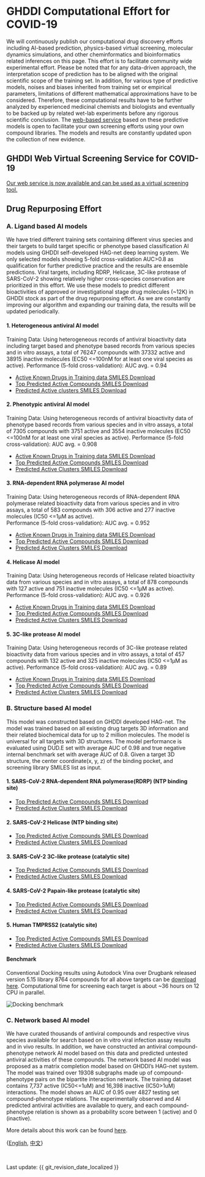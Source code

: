 # GHDDI Computational Effort for COVID-19

We will continuously publish our computational drug discovery efforts including AI-based prediction, physics-based virtual screening, molecular dynamics simulations, and other cheminformatics and bioinformatics related inferences on this page. This effort is to facilitate community wide experimental effort. Please be noted that for any data-driven approach, the interpretation scope of prediction has to be aligned with the original scientific scope of the training set. In addition, for various type of predictive models, noises and biases inherited from training set or empirical parameters, limitations of different mathematical approximations have to be considered. Therefore, these computational results have to be further analyzed by experienced medicinal chemists and biologists and eventually to be backed up by related wet-lab experiments before any rigorous scientific conclusion. The [web-based service](http://aidd.ghddi.org/covid19/) based on these predictive models is open to facilitate your own screening efforts using your own compound libraries. The models and results are constantly updated upon the collection of new evidence. 

## GHDDI Web Virtual Screening Service for COVID-19

[Our web service is now available and can be used as a virtual screening tool.](http://aidd.ghddi.org/covid19/)


## Drug Repurposing Effort 

### A. Ligand based AI models

We have tried different training sets containing different virus species and their targets to build target specific or phenotype based classification AI models using GHDDI self-developed HAG-net deep learning system. We only selected models showing 5-fold cross-validation AUC>0.8 as qualification for further predictive practice and the results are ensemble predictions. Viral targets, including RDRP, Helicase, 3C-like protease of SARS-CoV-2 showing relatively higher cross-species conservation are prioritized in this effort.  We use these models to predict different bioactivities of approved or investigational stage drug molecules (~12K) in GHDDI stock as part of the drug repurposing effort. As we are constantly improving our algorithm and expanding our training data, the results will be updated periodically. 


#### 1. Heterogeneous antiviral AI model

Training Data: Using heterogeneous records of antiviral bioactivity data including target based and phenotype based records from various species and in vitro assays, a total of 76247 compounds with 37332 active and 38915 inactive molecules (EC50 <=100nM for at least one viral species as active). 
Performance (5-fold cross-validation): AUC avg. = 0.94

* [Active Known Drugs in Training data SMILES Download](https://aidd-common.oss-cn-hangzhou.aliyuncs.com/file/AKD_ViralMix.xlsx )
* [Top Predicted Active Compounds SMILES Download](https://aidd-common.oss-cn-hangzhou.aliyuncs.com/file/globalvirus_top200.csv)
* [Predicted Active clusters SMILES Download](https://aidd-common.oss-cn-hangzhou.aliyuncs.com/file/globalvirus_topclusters.csv)

#### 2. Phenotypic antiviral AI model

Training Data: Using heterogeneous records of antiviral bioactivity data of phenotype based records from various species and in vitro assays, a total of 7305 compounds with 3751 active and 3554 inactive molecules (EC50 <=100nM for at least one viral species as active). 
Performance (5-fold cross-validation): AUC avg. = 0.908

* [Active Known Drugs in Training data SMILES Download](https://aidd-common.oss-cn-hangzhou.aliyuncs.com/file/AKD_ViralPhe.xlsx)
* [Top Predicted Active Compounds SMILES Download](https://aidd-common.oss-cn-hangzhou.aliyuncs.com/file/AntivirusPhe_top200.csv)
* [Predicted Active Clusters SMILES Download](https://aidd-common.oss-cn-hangzhou.aliyuncs.com/file/AntivirusPhe_topclusters.csv)

#### 3. RNA-dependent RNA polymerase AI model

Training Data: Using heterogeneous records of RNA-dependent RNA polymerase related bioactivity data from various species and in vitro assays, a total of 583 compounds with 306 active and 277 inactive molecules (IC50 <=1μM as active).  
Performance (5-fold cross-validation): AUC avg. = 0.952

* [Active Known Drugs in Training data SMILES Download](https://aidd-common.oss-cn-hangzhou.aliyuncs.com/file/AKD_RdRP.xlsx)
* [Top Predicted Active Compounds SMILES Download](https://aidd-common.oss-cn-hangzhou.aliyuncs.com/file/RDRP_top200.csv)
* [Predicted Active Clusters SMILES Download](https://aidd-common.oss-cn-hangzhou.aliyuncs.com/file/RDRP_topclusters.csv)

#### 4. Helicase AI model

Training Data: Using heterogeneous records of Helicase related bioactivity data from various species and in vitro assays, a total of 878 compounds with 127 active and 751 inactive molecules (IC50 <=1μM as active). 
Performance (5-fold cross-validation): AUC avg. = 0.926

* [Active Known Drugs in Training data SMILES Download](https://aidd-common.oss-cn-hangzhou.aliyuncs.com/file/AKD_helicase.xlsx)
* [Top Predicted Active Compounds SMILES Download](https://aidd-common.oss-cn-hangzhou.aliyuncs.com/file/helicase_top200.csv)
* [Predicted Active Clusters SMILES Download](https://aidd-common.oss-cn-hangzhou.aliyuncs.com/file/helicase_topclusters.csv)

#### 5. 3C-like protease AI model 

Training Data: Using heterogeneous records of 3C-like protease related bioactivity data from various species and in vitro assays, a total of 457 compounds with 132 active and 325 inactive molecules (IC50 <=1μM as active). 
Performance (5-fold cross-validation): AUC avg. = 0.89 

* [Active Known Drugs in Training data SMILES Download](https://aidd-common.oss-cn-hangzhou.aliyuncs.com/file/AKD_3CL.xlsx)
* [Top Predicted Active Compounds SMILES Download](https://aidd-common.oss-cn-hangzhou.aliyuncs.com/file/3CL_top200.csv)
* [Predicted Active Clusters SMILES Download](https://aidd-common.oss-cn-hangzhou.aliyuncs.com/file/3CL_topclusters.csv)


### B. Structure based AI model

This model was constructed based on GHDDI developed HAG-net. The model was trained based on all existing drug targets 3D information and their related biochemical data for up to 2 million molecules. The model is universal for all targets with 3D structures. The model performance is evaluated using DUD.E set with average AUC of 0.98 and true negative internal benchmark set with average AUC of 0.8. Given a target 3D structure, the center coordinate(x, y, z) of the binding pocket, and screening library SMILES list as input. 


#### 1. SARS-CoV-2 RNA-dependent RNA polymerase(RDRP) (NTP binding site)  

* [Top Predicted Active Compounds SMILES Download](https://aidd-common.oss-cn-hangzhou.aliyuncs.com/file/rdrp_stock_top200_2.csv)
* [Predicted Active Clusters SMILES Download](https://aidd-common.oss-cn-hangzhou.aliyuncs.com/file/rdrp_stock_clusters_2.csv)

#### 2. SARS-CoV-2 Helicase (NTP binding site) 

* [Top Predicted Active Compounds SMILES Download](https://aidd-common.oss-cn-hangzhou.aliyuncs.com/file/helicase_stock_top200_2.csv)
* [Predicted Active Clusters SMILES Download](https://aidd-common.oss-cn-hangzhou.aliyuncs.com/file/helicase_stock_clusters_2.csv)

#### 3. SARS-CoV-2 3C-like protease (catalytic site) 

* [Top Predicted Active Compounds SMILES Download](https://aidd-common.oss-cn-hangzhou.aliyuncs.com/file/3cl_stock_top200_2.csv)
* [Predicted Active Clusters SMILES Download](https://aidd-common.oss-cn-hangzhou.aliyuncs.com/file/3cl_stock_clusters_2.csv)

#### 4. SARS-CoV-2 Papain-like protease (catalytic site)  

* [Top Predicted Active Compounds SMILES Download](https://aidd-common.oss-cn-hangzhou.aliyuncs.com/file/plpro_stock_top200_2.csv)
* [Predicted Active Clusters SMILES Download](https://aidd-common.oss-cn-hangzhou.aliyuncs.com/file/plpro_stock_clusters_2.csv)

#### 5. Human TMPRSS2 (catalytic site)

* [Top Predicted Active Compounds SMILES Download](https://aidd-common.oss-cn-hangzhou.aliyuncs.com/file/TMPRSS2_stock_top200_2.csv)
* [Predicted Active Clusters SMILES Download](https://aidd-common.oss-cn-hangzhou.aliyuncs.com/file/TMPRSS2_stock_clusters_2.csv)

#### Benchmark

Conventional Docking results using Autodock Vina over Drugbank released version 5.15 library 8764 compounds for all above targets can be [download here](https://aidd-common.oss-cn-hangzhou.aliyuncs.com/file/vina_dock_all_drugbank515.csv). Computational time for screening each target is about ~36 hours on 12 CPU in parallel. 

![Docking benchmark](https://aidd-common.oss-cn-hangzhou.aliyuncs.com/file/docking.jpeg)


### C. Network based AI model 

We have curated thousands of antiviral compounds and respective virus species available for search based on in vitro viral infection assay results and in vivo results. In addition, we have constructed an antiviral compound-phenotype network AI model based on this data and predicted untested antiviral activities of these compounds. The network based AI model was proposed as a matrix completion model based on GHDDI’s HAG-net system. The model was trained over 19308 subgraphs made up of compound-phenotype pairs on the bipartite interaction network. The training dataset contains 7,737 active (IC50<=1uM) and 16,398 inactive (IC50>1uM) interactions. The model shows an AUC of 0.95 over 4827 testing set compound-phenotype relations. The experimentally observed and AI predicted antiviral activities are available to query, and each compound-phenotype relation is shown as a probability score between 1 (active) and 0 (inactive).

More details about this work can be found [here](https://arxiv.org/abs/2102.01649).


{[English](https://ghddi-ailab.github.io/Targeting2019-nCoV/computational/), [中文](https://ghddi-ailab.github.io/Targeting2019-nCoV/CN_computational/)}

<br>

Last update: {{ git_revision_date_localized }}
